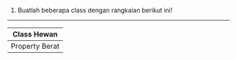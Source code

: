 1. Buatlah beberapa class dengan rangkaian berikut ini!
___________________
| Class Hewan     |
|-----------------|
| Property Berat  |



